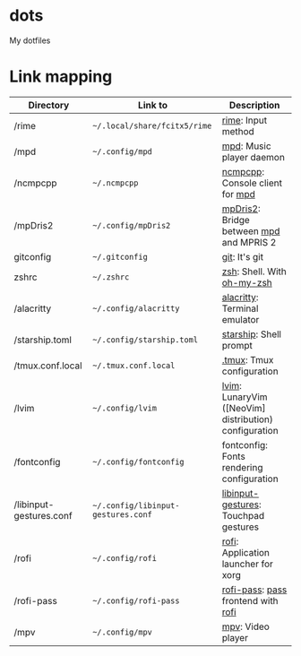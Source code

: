 # dots

My dotfiles

# Link mapping

| Directory               | Link to                            | Description                                             |
| ----------------------- | ---------------------------------- | ------------------------------------------------------- |
| /rime                   | `~/.local/share/fcitx5/rime`       | [rime]: Input method                                    |
| /mpd                    | `~/.config/mpd`                    | [mpd]: Music player daemon                              |
| /ncmpcpp                | `~/.ncmpcpp`                       | [ncmpcpp]: Console client for [mpd]                     |
| /mpDris2                | `~/.config/mpDris2`                | [mpDris2]: Bridge between [mpd] and MPRIS 2             |
| gitconfig               | `~/.gitconfig`                     | [git]: It's git                                         |
| zshrc                   | `~/.zshrc`                         | [zsh]: Shell. With [oh-my-zsh]                          |
| /alacritty              | `~/.config/alacritty`              | [alacritty]: Terminal emulator                          |
| /starship.toml          | `~/.config/starship.toml`          | [starship]: Shell prompt                                |
| /tmux.conf.local        | `~/.tmux.conf.local`               | [.tmux]: Tmux configuration                             |
| /lvim                   | `~/.config/lvim`                   | [lvim]: LunaryVim ([NeoVim] distribution) configuration |
| /fontconfig             | `~/.config/fontconfig`             | fontconfig: Fonts rendering configuration               |
| /libinput-gestures.conf | `~/.config/libinput-gestures.conf` | [libinput-gestures]: Touchpad gestures                  |
| /rofi                   | `~/.config/rofi`                   | [rofi]: Application launcher for xorg                   |
| /rofi-pass              | `~/.config/rofi-pass`              | [rofi-pass]: [pass] frontend with [rofi]                |
| /mpv                    | `~/.config/mpv`                    | [mpv]: Video player                                     |

[rime]: https://rime.im/
[ncmpcpp]: https://rybczak.net/ncmpcpp/
[mpd]: https://www.musicpd.org/
[mpdris2]: https://github.com/eonpatapon/mpDris2
[git]: https://git-scm.com/
[zsh]: https://www.zsh.org/
[oh-my-zsh]: https://github.com/ohmyzsh/ohmyzsh
[alacritty]: https://github.com/alacritty/alacritty
[starship]: https://starship.rs/
[.tmux]: https://github.com/gpakosz/.tmux
[lvim]: https://github.com/LunarVim/LunarVim
[nvim]: https://neovim.io/
[libinput-gestures]: https://github.com/bulletmark/libinput-gestures
[rofi]: https://github.com/davatorium/rofi
[rofi-pass]: https://github.com/carnager/rofi-pass
[pass]: https://www.passwordstore.org/
[mpv]: https://mpv.io/
